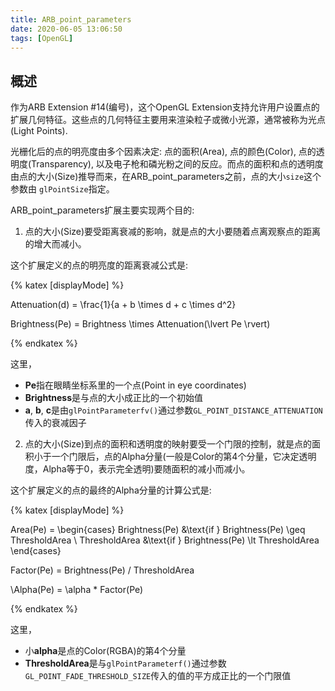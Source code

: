 ```yaml
---
title: ARB_point_parameters
date: 2020-06-05 13:06:50
tags: [OpenGL]
---
```


## 概述
作为ARB Extension #14(编号)，这个OpenGL Extension支持允许用户设置点的扩展几何特征。这些点的几何特征主要用来渲染粒子或微小光源，通常被称为光点(Light Points).

光栅化后的点的明亮度由多个因素决定: 点的面积(Area), 点的颜色(Color), 点的透明度(Transparency), 以及电子枪和磷光粉之间的反应。而点的面积和点的透明度由点的大小(Size)推导而来，在ARB_point_parameters之前，点的大小`size`这个参数由 `glPointSize`指定。

ARB_point_parameters扩展主要实现两个目的:

1. 点的大小(Size)要受距离衰减的影响，就是点的大小要随着点离观察点的距离的增大而减小。

这个扩展定义的点的明亮度的距离衰减公式是:

{% katex [displayMode] %} 

Attenuation(d) = \frac{1}{a + b \times d + c \times d^2}

Brightness(Pe) = Brightness \times Attenuation(\lvert Pe \rvert)

{% endkatex %}

这里，
- **Pe**指在眼睛坐标系里的一个点(Point in eye coordinates)
- **Brightness**是与点的大小成正比的一个初始值
- **a**, **b**, **c**是由`glPointParameterfv()`通过参数`GL_POINT_DISTANCE_ATTENUATION`传入的衰减因子

2. 点的大小(Size)到点的面积和透明度的映射要受一个门限的控制，就是点的面积小于一个门限后，点的Alpha分量(一般是Color的第4个分量，它决定透明度，Alpha等于0，表示完全透明)要随面积的减小而减小。

这个扩展定义的点的最终的Alpha分量的计算公式是:

{% katex [displayMode] %}

Area(Pe) = \begin{cases}
    Brightness(Pe) &\text{if } Brightness(Pe) \geq ThresholdArea \\
    ThresholdArea  &\text{if } Brightness(Pe) \lt ThresholdArea
\end{cases}

Factor(Pe) = Brightness(Pe) / ThresholdArea

\Alpha(Pe) = \alpha * Factor(Pe)

{% endkatex %}

这里，
- 小**alpha**是点的Color(RGBA)的第4个分量
- **ThresholdArea**是与`glPointParameterf()`通过参数`GL_POINT_FADE_THRESHOLD_SIZE`传入的值的平方成正比的一个门限值

